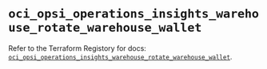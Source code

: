 # `oci_opsi_operations_insights_warehouse_rotate_warehouse_wallet`

Refer to the Terraform Registory for docs: [`oci_opsi_operations_insights_warehouse_rotate_warehouse_wallet`](https://registry.terraform.io/providers/oracle/oci/6.18.0/docs/resources/opsi_operations_insights_warehouse_rotate_warehouse_wallet).
